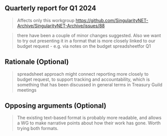 ## Quarterly report for Q1 2024
> Affects only this workgroup
> https://github.com/SingularityNET-Archive/SingularityNET-Archive/issues/88

> there have been a couple of minor changes suggested. Also we want to try out presenting it in a format that is more closely linked to our budget request  - e.g. via notes on the budget spreadsheetfor Q1

## Rationale (Optional)
> spreadsheet approach might connect reporting more closely to budget request, to support tracking and accountability, which is something that has been discussed in general terms in Treasury Guild meetings

## Opposing arguments (Optional)
> The existing text-based format is probably more readable, and allows a WG to make narrative points about how their work has gone. Worth trying both formats.
